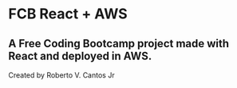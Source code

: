 # FCB React + AWS
A Free Coding Bootcamp project made with React and deployed in AWS.
---
Created by Roberto V. Cantos Jr